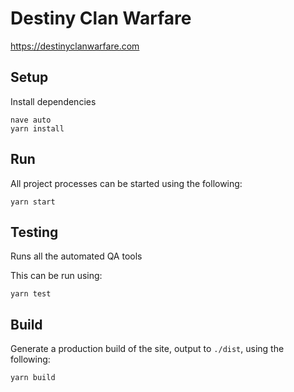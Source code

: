 # Destiny Clan Warfare

https://destinyclanwarfare.com

## Setup

Install dependencies

```
nave auto
yarn install
```

## Run

All project processes can be started using the following:

```
yarn start
```

## Testing

Runs all the automated QA tools

This can be run using:

```
yarn test
```

## Build

Generate a production build of the site, output to `./dist`, using the following:

```
yarn build
```
